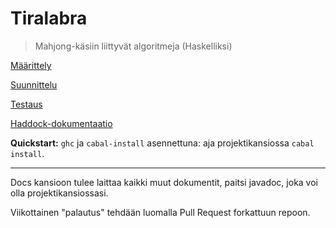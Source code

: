 # Tiralabra

> Mahjong-käsiin liittyvät algoritmeja (Haskelliksi)

[Määrittely](blob/master/Docs/Määrittelydokumentti.md)

[Suunnittelu](blob/master/Docs/Suunnitteludokumentti.md)

[Testaus](blob/master/Docs/Testausdokumentti.md)

[Haddock-dokumentaatio](http://simsaladin.users.paivola.fi/TiraLabra/)

**Quickstart:** `ghc` ja `cabal-install` asennettuna: aja projektikansiossa `cabal
install`.

----

Docs kansioon tulee laittaa kaikki muut dokumentit, paitsi javadoc, joka voi
olla projektikansiossasi.

Viikottainen "palautus" tehdään luomalla Pull Request forkattuun repoon.

